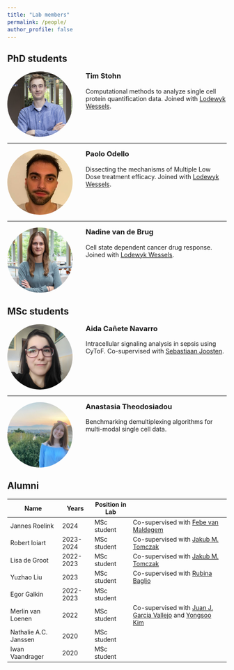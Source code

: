 ```yaml
---
title: "Lab members"
permalink: /people/
author_profile: false
---
```


## PhD students

<div style="overflow: hidden;">
    <img src='/images/Tim.jpg' style="width:150px; height:150px; border-radius:50%; float:left; margin-right:30px;">
    <div>
        <h3 style="margin-top:0;">Tim Stohn</h3>
        <p>Computational methods to analyze single cell protein quantification data. Joined with <a href="https://www.nki.nl/research/research-groups/lodewyk-wessels/">Lodewyk Wessels</a>.</p>
    </div>
</div>

---

<div style="overflow: hidden;">
    <img src='/images/Paolo.jpeg' alt="Paolo Odello" style="width:150px; height:150px; border-radius:50%; float:left; margin-right:30px;">
    <div>
        <h3 style="margin-top:0;">Paolo Odello</h3>
       <p>Dissecting the mechanisms of Multiple Low Dose treatment efficacy. Joined with <a href="https://www.nki.nl/research/research-groups/lodewyk-wessels/">Lodewyk Wessels</a>.</p>
    </div>
</div>

---

<div style="overflow: hidden;">
    <img src='/images/Nadine.jpg' alt="Nadine van de Brug" style="width:150px; height:150px; border-radius:50%; float:left; margin-right:30px;">
    <div>
        <h3 style="margin-top:0;">Nadine van de Brug</h3>
       <p>Cell state dependent cancer drug response. Joined with <a href="https://www.nki.nl/research/research-groups/lodewyk-wessels/">Lodewyk Wessels</a>.</p>
    </div>
</div>

## MSc students

<div style="overflow: hidden;">
    <img src='/images/Aida.jpg' alt="Aida Cañete Navarro" style="width:150px; height:150px; border-radius:50%; float:left; margin-right:30px;">
    <div>
        <h3 style="margin-top:0;">Aida Cañete Navarro</h3>
       <p>Intracellular signaling analysis in sepsis using CyToF. Co-supervised with <a href="https://researchinformation.amsterdamumc.org/en/persons/sebastiaan-joosten-2">Sebastiaan Joosten</a>.</p>
    </div>
</div>

---

<div style="overflow: hidden;">
    <img src='/images/anastasia.jpg' alt="Anastasia Theodosiadou" style="width:150px; height:150px; border-radius:50%; float:left; margin-right:30px;">
    <div>
        <h3 style="margin-top:0;">Anastasia Theodosiadou</h3>
       <p>Benchmarking demultiplexing algorithms for multi-modal single cell data.</p>
    </div>
</div>


## Alumni

| Name              | Years   | Position in Lab |                                           |
| --------          | ------  | --------------  | ------------------------------------------------------------ |
| Jannes Roelink    | 2024 | MSc student |  Co-supervised with [Febe van Maldegem](https://immunologyamsterdam.org/2021/12/02/febe-van-maldegem) |
| Robert Ioiart     | 2023-2024 | MSc student   |Co-supervised with [Jakub M. Tomczak](https://jmtomczak.github.io) |
| Lisa de Groot     | 2022-2023 | MSc student   | Co-supervised with [Jakub M. Tomczak](https://jmtomczak.github.io) |
| Yuzhao Liu        | 2023   | MSc student   |Co-supervised with [Rubina Baglio](https://www.amsterdamumc.org/en/research/researchers/rubina-baglio.htm) |
| Egor Galkin       | 2022-2023 | MSc student | |
| Merlin van Loenen | 2022   | MSc student   | Co-supervised with [Juan J. Garcia Vallejo](ttps://immunologyamsterdam.org/2020/08/10/juan-j-garcia-vallejo) and [Yongsoo Kim](https://researchinformation.amsterdamumc.org/en/persons/yongsoo-kim)|
| Nathalie A.C. Janssen  | 2020   | MSc student                          |
| Iwan Vaandrager | 2020 | MSc student
